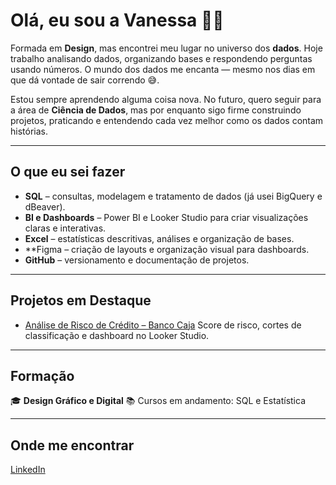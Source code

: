 # Olá, eu sou a Vanessa 👋🏽

Formada em **Design**, mas encontrei meu lugar no universo dos **dados**.
Hoje trabalho analisando dados, organizando bases e respondendo perguntas usando números.
O mundo dos dados me encanta — mesmo nos dias em que dá vontade de sair correndo 😅.

Estou sempre aprendendo alguma coisa nova. No futuro, quero seguir para a área de **Ciência de Dados**, mas por enquanto sigo firme construindo projetos, praticando e entendendo cada vez melhor como os dados contam histórias.

---

## O que eu sei fazer

* **SQL** – consultas, modelagem e tratamento de dados (já usei BigQuery e dBeaver).
* **BI e Dashboards** – Power BI e Looker Studio para criar visualizações claras e interativas.
* **Excel** – estatísticas descritivas, análises e organização de bases.
* **Figma – criação de layouts e organização visual para dashboards.
* **GitHub** – versionamento e documentação de projetos.

---

## Projetos em Destaque

* [Análise de Risco de Crédito – Banco Caja](link_para_repo)
  Score de risco, cortes de classificação e dashboard no Looker Studio.

---

## Formação

🎓 **Design Gráfico e Digital**
📚 Cursos em andamento: SQL e Estatística

---

## Onde me encontrar
[LinkedIn]([link_linkedin](https://www.linkedin.com/in/vanessacampoy/)) 

  
    
